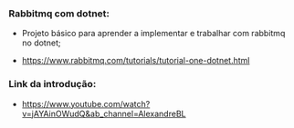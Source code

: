 ### Rabbitmq com dotnet:
- Projeto básico para aprender a implementar e trabalhar com rabbitmq no dotnet;

- https://www.rabbitmq.com/tutorials/tutorial-one-dotnet.html

### Link da introdução:
- https://www.youtube.com/watch?v=jAYAinOWudQ&ab_channel=AlexandreBL
